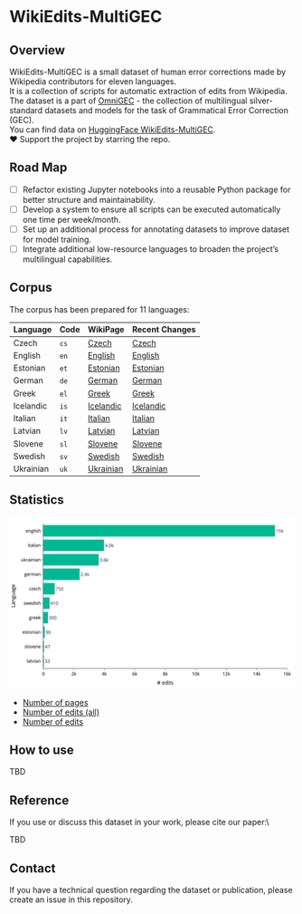 # WikiEdits-MultiGEC

## Overview
WikiEdits-MultiGEC is a small dataset of human error corrections made by Wikipedia contributors for eleven languages.\
It is a collection of scripts for automatic extraction of edits from Wikipedia.\
The dataset is a part of [OmniGEC](https://huggingface.co/collections/lang-uk/omnigec-68095391ebef195ed6c0a5f3) -
the collection of multilingual silver-standard datasets and models for the task of Grammatical Error Correction (GEC).\
You can find data on [HuggingFace WikiEdits-MultiGEC](https://huggingface.co/datasets/lang-uk/WikiEdits-MultiGEC).\
❤️ Support the project by starring the repo.

## Road Map
- [ ] Refactor existing Jupyter notebooks into a reusable Python package for better structure and maintainability.
- [ ] Develop a system to ensure all scripts can be executed automatically one time per week/month.
- [ ] Set up an additional process for annotating datasets to improve dataset for model training.
- [ ] Integrate additional low-resource languages to broaden the project’s multilingual capabilities.

## Corpus
The corpus has been prepared for 11 languages:

| Language  | Code  | WikiPage                                                                                                                               | Recent Changes                                                                                                                                                                                                                                                                                                                |
|-----------|-------|----------------------------------------------------------------------------------------------------------------------------------------|-------------------------------------------------------------------------------------------------------------------------------------------------------------------------------------------------------------------------------------------------------------------------------------------------------------------------------|
| Czech     | `cs`  | [Czech](https://cs.wikipedia.org/wiki/Hlavn%C3%AD_strana)                                                                              | [Czech](https://cs.wikipedia.org/w/index.php?hidebots=1&hidecategorization=1&hideWikibase=1&tagfilter=newcomer+task+copyedit&limit=50&days=7&title=Speci%C3%A1ln%C3%AD:Posledn%C3%AD_zm%C4%9Bny&urlversion=2)                                                                                                                 |
| English   | `en`  | [English](https://en.wikipedia.org/wiki/Main_Page)                                                                                     | [English](https://en.wikipedia.org/w/index.php?hidebots=1&hidecategorization=1&hideWikibase=1&tagfilter=newcomer+task+copyedit&limit=50&days=7&title=Special:RecentChanges&urlversion=2)                                                                                                                                      |
| Estonian  | `et`  | [Estonian](https://et.wikipedia.org/wiki/Vikipeedia:Esileht)                                                                           | [Estonian](https://et.wikipedia.org/w/index.php?hidebots=1&hidecategorization=1&hideWikibase=1&tagfilter=newcomer+task+copyedit&limit=50&days=7&title=Eri:Viimased_muudatused&urlversion=2)                                                                                                                                   |
| German    | `de`  | [German](https://de.wikipedia.org/wiki/Wikipedia:Hauptseite)                                                                           | [German](https://de.wikipedia.org/w/index.php?hidebots=1&hidecategorization=1&hideWikibase=1&tagfilter=newcomer+task+copyedit&limit=50&days=7&title=Spezial:Letzte_%C3%84nderungen&urlversion=2)                                                                                                                              |
| Greek     | `el`  | [Greek](https://el.wikipedia.org/wiki/%CE%95%CE%BB%CE%BB%CE%B7%CE%BD%CE%B9%CE%BA%CE%AE_%CE%B3%CE%BB%CF%8E%CF%83%CF%83%CE%B1)           | [Greek](https://el.wikipedia.org/w/index.php?hidebots=1&hidecategorization=1&hideWikibase=1&tagfilter=newcomer+task+copyedit&limit=50&days=7&title=%CE%95%CE%B9%CE%B4%CE%B9%CE%BA%CF%8C:%CE%A0%CF%81%CF%8C%CF%83%CF%86%CE%B1%CF%84%CE%B5%CF%82%CE%91%CE%BB%CE%BB%CE%B1%CE%B3%CE%AD%CF%82&urlversion=2)                        |
| Icelandic | `is`  | [Icelandic](https://is.wikipedia.org/wiki/Fors%C3%AD%C3%B0a)                                                                           | [Icelandic](https://is.wikipedia.org/w/index.php?hidebots=1&hidecategorization=1&hideWikibase=1&tagfilter=newcomer+task&limit=50&days=7&title=Kerfiss%C3%AD%C3%B0a:N%C3%BDlegar_breytingar&urlversion=2)                                                                                                                      |
| Italian   | `it`  | [Italian](https://it.wikipedia.org/wiki/Pagina_principale)                                                                             | [Italian](https://it.wikipedia.org/w/index.php?hidebots=1&hidecategorization=1&hideWikibase=1&tagfilter=newcomer+task+copyedit&limit=50&days=7&title=Speciale:UltimeModifiche&urlversion=2)                                                                                                                                   |
| Latvian   | `lv`  | [Latvian](https://lv.wikipedia.org/wiki/Special:SpecialPages)                                                                          | [Latvian](https://lv.wikipedia.org/w/index.php?hidebots=1&hidecategorization=1&hideWikibase=1&tagfilter=newcomer+task+copyedit&limit=50&days=7&title=Special:RecentChanges&urlversion=2)                                                                                                                                      |
| Slovene   | `sl`  | [Slovene](https://sl.wikipedia.org/wiki/Posebno:PosebneStrani)                                                                         | [Slovene](https://sl.wikipedia.org/w/index.php?hidebots=1&hidecategorization=1&hideWikibase=1&tagfilter=newcomer+task+copyedit&limit=50&days=7&title=Posebno:ZadnjeSpremembe&urlversion=2)                                                                                                                                    |
| Swedish   | `sv`  | [Swedish](https://sv.wikipedia.org/wiki/Portal:Huvudsida)                                                                              | [Swedish](https://sv.wikipedia.org/w/index.php?hidebots=1&hidecategorization=1&hideWikibase=1&tagfilter=newcomer+task+copyedit&limit=50&days=7&title=Special:Senaste_%C3%A4ndringar&urlversion=2)                                                                                                                             |
| Ukrainian | `uk`  | [Ukrainian](https://uk.wikipedia.org/wiki/%D0%93%D0%BE%D0%BB%D0%BE%D0%B2%D0%BD%D0%B0_%D1%81%D1%82%D0%BE%D1%80%D1%96%D0%BD%D0%BA%D0%B0) | [Ukrainian](https://uk.wikipedia.org/w/index.php?hidebots=1&hidecategorization=1&hideWikibase=1&tagfilter=newcomer+task+copyedit&limit=50&days=7&title=%D0%A1%D0%BF%D0%B5%D1%86%D1%96%D0%B0%D0%BB%D1%8C%D0%BD%D0%B0:%D0%9D%D0%BE%D0%B2%D1%96_%D1%80%D0%B5%D0%B4%D0%B0%D0%B3%D1%83%D0%B2%D0%B0%D0%BD%D0%BD%D1%8F&urlversion=2) |

## Statistics
![alt text](images/fig_languages.png "Title")
- [Number of pages](metadata/pages.json)
- [Number of edits (all)](metadata/corrections.json)
- [Number of edits](metadata/corrections_clean.json)

## How to use

TBD

## Reference
If you use or discuss this dataset in your work, please cite our paper:\

TBD

## Contact
If you have a technical question regarding the dataset or publication, please create an issue in this repository.